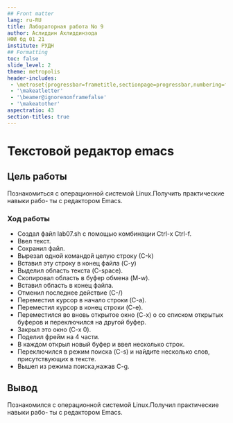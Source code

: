 ```yaml
---
## Front matter
lang: ru-RU
title: Лабораторная работа No 9
author: Аслиддин Ахлиддинзода
НФИ бд 01 21
institute: РУДН
## Formatting
toc: false
slide_level: 2
theme: metropolis
header-includes: 
 - \metroset{progressbar=frametitle,sectionpage=progressbar,numbering=fraction}
 - '\makeatletter'
 - '\beamer@ignorenonframefalse'
 - '\makeatother'
aspectratio: 43
section-titles: true
---
```


# Текстовой редактор emacs

## Цель работы 

Познакомиться с операционной системой Linux.Получить практические навыки рабо-
ты с редактором Emacs.

### Ход работы 

- Создал файл lab07.sh с помощью комбинации Ctrl-x Ctrl-f.
- Ввел текст.
- Сохранил файл.
- Вырезал одной командой целую строку (С-k)
- Вставил эту строку в конец файла (C-y)
- Выделил область текста (C-space).
- Скопировал область в буфер обмена (M-w).
- Вставил область в конец файла.
- Отменил последнее действие (C-/)
- Переместил курсор в начало строки (C-a).
- Переместил курсор в конец строки (C-e).
- Переместился во вновь открытое окно (C-x) o со списком открытых буферов и переключился
на другой буфер.
- Закрыл это окно (C-x 0).
- Поделил фрейм на 4 части.
- В каждом открыл новый буфер и ввел несколько строк.
- Переключился в режим поиска (C-s) и найдите несколько слов, присутствующих в тексте.
- Вышел из режима поиска,нажав C-g.

## Вывод 

Познакомился с операционной системой Linux.Получил практические навыки рабо-
ты с редактором Emacs.
